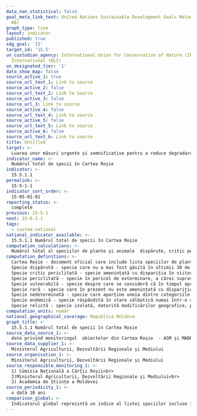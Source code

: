 ```yaml
---
data_non_statistical: false
goal_meta_link_text: United Nations Sustainable Development Goals Metadata (PDF 440
  KB)
graph_type: line
layout: indicator
published: true
sdg_goal: '15'
target_id: '15.5'
un_custodian_agency: International Union for Conservation of Nature (IUCN) BirdLife
  International (BLI)
un_designated_tier: '1'
data_show_map: false
source_active_1: true
source_url_text_1: Link to source
source_active_2: false
source_url_text_2: Link to Source
source_active_3: false
source_url_3: Link to source
source_active_4: false
source_url_text_4: Link to source
source_active_5: false
source_url_text_5: Link to source
source_active_6: false
source_url_text_6: Link to source
title: Untitled
target: >-
  Luarea unor măsuri urgente și semnificative pentru a reduce degradarea habitatelor naturale, a stopa pierderea biodiversității și, până în 2020, a proteja și preveni extincția speciilor amenințate
indicator_name: >-
  Numărul total de specii în Cartea Roșie
indicator: >-
  15.5.1.1
permalink: >-
  15-5-1-1
indicator_sort_order: >-
  15-05-01-01
reporting_status: >-
  complete
previous: 15-5-1
next: 15-6-1-1
tags:
  - custom.national
national_indicator_available: >-
  15.5.1.1 Numărul total de specii în Cartea Roșie
computation_calculations: >-
  Numărul total al speciilor de plante și animale  dispărute, critic periclitate, periclitate, vulnerabile, rare și nedeterminate de pe teritoriul țării incluse în Cartea Roșie la un moment determinat de timp.
computation_definitions: >-
  Cartea Roșie - document oficial care include lista speciilor de plante și animale dispărute, critic periclitate, periclitate, vulnerabile, rare și nedeterminate de pe teritoriul Republicii Moldova, informația generală privind statutul, starea, arealul, precum și metodele de protecție, conservare și răspândire a acestora (art. 4 din Legea nr. 325 din  15.12.2005 cu privire la Cartea Roșie a Republicii Moldova).<br> 
  Specie dispărută - specie care nu a mai fost găsită în ultimii 30 de ani, după cercetări repetate, în locurile stabilite, precum și în alte locuri cunoscute și asemănătoare;<br> 
  Specie critic periclitată - specie amenințată cu dispariția în viitorul apropiat din habitatele naturale;<br> 
  Specie periclitată - specie în pericol de exterminare, a cărei supraviețuire este  improbabilă dacă factorii cauzali continuă să influențeze starea ei;<br> 
  Specie vulnerabilă - specie despre care se consideră că în timpul apropiat va trece în categoria Speciei periclitate, dacă factorii cauzali vor continua să afecteze starea ei;<br> 
  Specie rară - specie care în prezent nu este amenințată cu dispariția, dar care se află sub risc din cauza arealului redus;<br> 
  Specie nedeterminată - specie care aparține uneia dintre categoriile de raritate, dar pentru care nu există suficientă informație pentru a preciza exact categoria căreia îi aparține;<br> 
  Specie endemică - specie răspândită în stare sălbatică numai într-o anumită regiune;<br> 
  Specie relictă - specie izolată, datorită modificărilor geografice, pe o suprafață restrânsă din vechiul său areal
computation_units: număr
national_geographical_coverage: Republica Moldova
graph_title: >-
  15.5.1.1 Numărul total de specii în Cartea Roșie
source_data_source_1: >-
  date privind monitoringul  obiectelor din Cartea Roșie  - ASM și MADRM
source_data_supplier_1: >-
  Ministerul Agriculturii, Dezvoltării Regionale și Mediului
source_organisation_1: >-
  Ministerul Agriculturii, Dezvoltării Regionale și Mediului
source_responsible_monitoring_1: >-
  1) Comisia Națională a Cărții Roșii<br> 
  2)Ministerul Agriculturii, Dezvoltării Regionale și Mediului<br> 
  3) Academia de Științe a Moldovei
source_periodicity_1: >-
  o dată 10 ani
comparison_global: >-
  Indicatorul global reprezintă un indice al listei speciilor incluse în Cartea Roșie, pe când indicatorul național reprezintă un număr al speciilor care sunt incluse în Cartea Roșie a RM. Indicatorul național este unul complementar celui global
---
```

